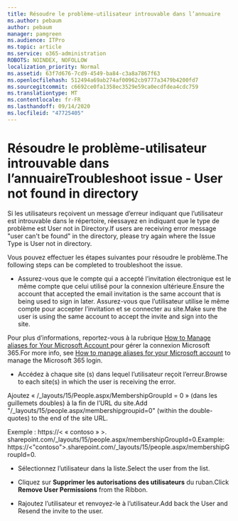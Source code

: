 ```yaml
---
title: Résoudre le problème-utilisateur introuvable dans l’annuaire
ms.author: pebaum
author: pebaum
manager: pamgreen
ms.audience: ITPro
ms.topic: article
ms.service: o365-administration
ROBOTS: NOINDEX, NOFOLLOW
localization_priority: Normal
ms.assetid: 63f7d676-7cd9-4549-ba84-c3a8a7867f63
ms.openlocfilehash: 512494a69ab274af00962cb9777a3479b4200fd7
ms.sourcegitcommit: c6692ce0fa1358ec3529e59ca0ecdfdea4cdc759
ms.translationtype: MT
ms.contentlocale: fr-FR
ms.lasthandoff: 09/14/2020
ms.locfileid: "47725405"
---
```

# <a name="troubleshoot-issue---user-not-found-in-directory"></a><span data-ttu-id="b788d-102">Résoudre le problème-utilisateur introuvable dans l’annuaire</span><span class="sxs-lookup"><span data-stu-id="b788d-102">Troubleshoot issue - User not found in directory</span></span>

<span data-ttu-id="b788d-103">Si les utilisateurs reçoivent un message d’erreur indiquant que l’utilisateur est introuvable dans le répertoire, réessayez en indiquant que le type de problème est User not in Directory.</span><span class="sxs-lookup"><span data-stu-id="b788d-103">If users are receiving error message "user can't be found" in the directory, please try again where the Issue Type is User not in directory.</span></span>

<span data-ttu-id="b788d-104">Vous pouvez effectuer les étapes suivantes pour résoudre le problème.</span><span class="sxs-lookup"><span data-stu-id="b788d-104">The following steps can be completed to troubleshoot the issue.</span></span>

- <span data-ttu-id="b788d-105">Assurez-vous que le compte qui a accepté l’invitation électronique est le même compte que celui utilisé pour la connexion ultérieure.</span><span class="sxs-lookup"><span data-stu-id="b788d-105">Ensure the account that accepted the email invitation is the same account that is being used to sign in later.</span></span> <span data-ttu-id="b788d-106">Assurez-vous que l’utilisateur utilise le même compte pour accepter l’invitation et se connecter au site.</span><span class="sxs-lookup"><span data-stu-id="b788d-106">Make sure the user is using the same account to accept the invite and sign into the site.</span></span> 

<span data-ttu-id="b788d-107">Pour plus d’informations, reportez-vous à la rubrique [How to Manage aliases for Your Microsoft Account </a> pour gérer la connexion Microsoft 365](https://support.microsoft.com/help/12407/microsoft-account-how-to-manage-aliases).</span><span class="sxs-lookup"><span data-stu-id="b788d-107">For more info, see [How to manage aliases for your Microsoft account</a> to manage the Microsoft 365 login](https://support.microsoft.com/help/12407/microsoft-account-how-to-manage-aliases).</span></span> 

- <span data-ttu-id="b788d-108">Accédez à chaque site (s) dans lequel l’utilisateur reçoit l’erreur.</span><span class="sxs-lookup"><span data-stu-id="b788d-108">Browse to each site(s) in which the user is receiving the error.</span></span> 

<span data-ttu-id="b788d-109">Ajoutez « /_layouts/15/People.aspx/MembershipGroupId = 0 » (dans les guillemets doubles) à la fin de l’URL du site.</span><span class="sxs-lookup"><span data-stu-id="b788d-109">Add "/_layouts/15/people.aspx/membershipgroupid=0" (within the double-quotes) to the end of the site URL.</span></span> 

<span data-ttu-id="b788d-110">Exemple : https://< « contoso » >. sharepoint.com/_layouts/15/people.aspx/membershipGroupId=0.</span><span class="sxs-lookup"><span data-stu-id="b788d-110">Example: https://<"contoso">.sharepoint.com/_layouts/15/people.aspx/membershipGroupId=0.</span></span>

- <span data-ttu-id="b788d-111">Sélectionnez l’utilisateur dans la liste.</span><span class="sxs-lookup"><span data-stu-id="b788d-111">Select the user from the list.</span></span>

- <span data-ttu-id="b788d-112">Cliquez sur **Supprimer les autorisations des utilisateurs** du ruban.</span><span class="sxs-lookup"><span data-stu-id="b788d-112">Click **Remove User Permissions** from the Ribbon.</span></span> 
-  <span data-ttu-id="b788d-113">Rajoutez l’utilisateur et renvoyez-le à l’utilisateur.</span><span class="sxs-lookup"><span data-stu-id="b788d-113">Add back the User and Resend the invite to the user.</span></span>

